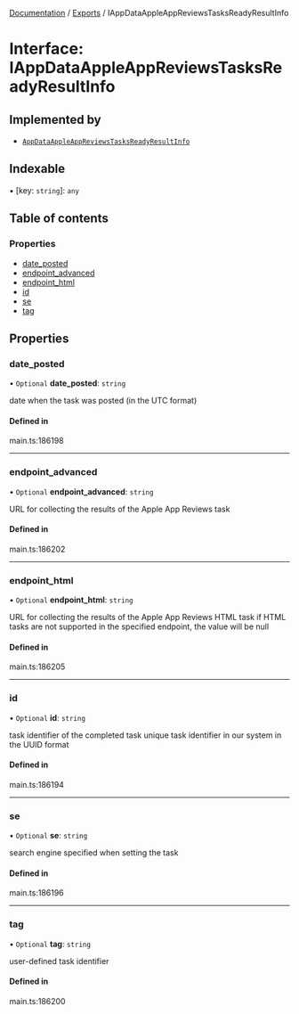 [Documentation](../README.md) / [Exports](../modules.md) / IAppDataAppleAppReviewsTasksReadyResultInfo

# Interface: IAppDataAppleAppReviewsTasksReadyResultInfo

## Implemented by

- [`AppDataAppleAppReviewsTasksReadyResultInfo`](../classes/AppDataAppleAppReviewsTasksReadyResultInfo.md)

## Indexable

▪ [key: `string`]: `any`

## Table of contents

### Properties

- [date\_posted](IAppDataAppleAppReviewsTasksReadyResultInfo.md#date_posted)
- [endpoint\_advanced](IAppDataAppleAppReviewsTasksReadyResultInfo.md#endpoint_advanced)
- [endpoint\_html](IAppDataAppleAppReviewsTasksReadyResultInfo.md#endpoint_html)
- [id](IAppDataAppleAppReviewsTasksReadyResultInfo.md#id)
- [se](IAppDataAppleAppReviewsTasksReadyResultInfo.md#se)
- [tag](IAppDataAppleAppReviewsTasksReadyResultInfo.md#tag)

## Properties

### date\_posted

• `Optional` **date\_posted**: `string`

date when the task was posted (in the UTC format)

#### Defined in

main.ts:186198

___

### endpoint\_advanced

• `Optional` **endpoint\_advanced**: `string`

URL for collecting the results of the Apple App Reviews task

#### Defined in

main.ts:186202

___

### endpoint\_html

• `Optional` **endpoint\_html**: `string`

URL for collecting the results of the Apple App Reviews HTML task
if HTML tasks are not supported in the specified endpoint, the value will be null

#### Defined in

main.ts:186205

___

### id

• `Optional` **id**: `string`

task identifier of the completed task
unique task identifier in our system in the UUID format

#### Defined in

main.ts:186194

___

### se

• `Optional` **se**: `string`

search engine specified when setting the task

#### Defined in

main.ts:186196

___

### tag

• `Optional` **tag**: `string`

user-defined task identifier

#### Defined in

main.ts:186200
